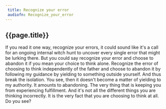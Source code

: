 ```yaml
---
 title: Recognize your error
 audiofn: Recognize_your_error
---
```


## {{page.title}}

If you read it one way, recognize your errors, it could sound like it's
a call for an ongoing internal witch hunt to uncover every single error
that might be lurking there. But you could say recognize your error and
choose to abandon it if you mean your choice to think alone. Recognize
the error of choosing to think independently of the father and choose to
abandon it by following my guidance by yielding to something outside
yourself. And thus break the isolation. You see, then it doesn't become
a matter of yielding to my authority. It amounts to abandoning. The very
thing that is keeping you from experiencing fulfillment. And it's not
all the different things you are thinking incorrectly. It is the very
fact that you are choosing to think at all. Do you see?

